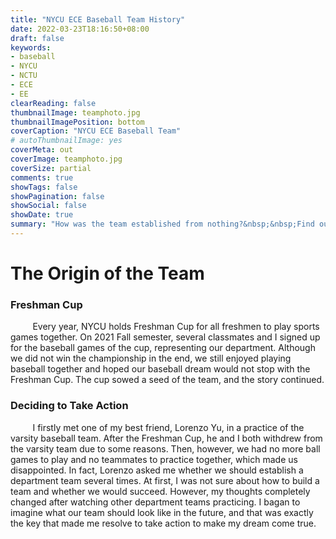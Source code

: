 ```yaml
---
title: "NYCU ECE Baseball Team History"
date: 2022-03-23T18:16:50+08:00
draft: false
keywords:
- baseball
- NYCU
- NCTU
- ECE
- EE
clearReading: false
thumbnailImage: teamphoto.jpg
thumbnailImagePosition: bottom
coverCaption: "NYCU ECE Baseball Team"
# autoThumbnailImage: yes
coverMeta: out
coverImage: teamphoto.jpg
coverSize: partial
comments: true
showTags: false
showPagination: false
showSocial: false
showDate: true
summary: "How was the team established from nothing?&nbsp;&nbsp;Find out here!"
---
```

# The Origin of the Team
### Freshman Cup

&nbsp;&nbsp;&nbsp;&nbsp;&nbsp;&nbsp;&nbsp;&nbsp;&nbsp;Every year, NYCU holds Freshman Cup for all freshmen to play sports games together. On 2021 Fall semester, several classmates and I signed up for the baseball games of the cup, representing our department. Although we did not win the championship in the end, we still enjoyed playing baseball together and hoped our baseball dream would not stop with the Freshman Cup. The cup sowed a seed of the team, and the story continued.

### Deciding to Take Action
&nbsp;&nbsp;&nbsp;&nbsp;&nbsp;&nbsp;&nbsp;&nbsp;&nbsp;I firstly met one of my best friend, Lorenzo Yu, in a practice of the varsity baseball team. After the Freshman Cup, he and I both withdrew from the varsity team due to some reasons. Then, however, we had no more ball games to play and no teammates to practice together, which made us disappointed. In fact, Lorenzo asked me whether we should establish a department team several times. At first, I was not sure about how to build a team and whether we would succeed. However, my thoughts completely changed after watching other department teams practicing. I bagan to imagine what our team should look like in the future, and that was exactly the key that made me resolve to take action to make my dream come true.
